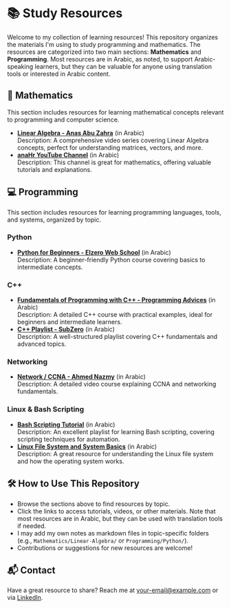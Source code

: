 # 📚 Study Resources

Welcome to my collection of learning resources! This repository organizes the materials I'm using to study programming and mathematics. The resources are categorized into two main sections: **Mathematics** and **Programming**. Most resources are in Arabic, as noted, to support Arabic-speaking learners, but they can be valuable for anyone using translation tools or interested in Arabic content.

## 🧠 Mathematics
This section includes resources for learning mathematical concepts relevant to programming and computer science.

- **[Linear Algebra - Anas Abu Zahra](https://youtu.be/LSOObL2qTxY?si=upbj3QAwqDeiCB0c)** (in Arabic)  
  Description: A comprehensive video series covering Linear Algebra concepts, perfect for understanding matrices, vectors, and more.
- **[anaHr YouTube Channel](https://www.youtube.com/@anaHr)** (in Arabic)  
  Description: This channel is great for mathematics, offering valuable tutorials and explanations.

## 💻 Programming
This section includes resources for learning programming languages, tools, and systems, organized by topic.

### Python
- **[Python for Beginners - Elzero Web School](https://youtu.be/mvZHDpCHphk?si=rRPWlOct_SuBq0pI)** (in Arabic)  
  Description: A beginner-friendly Python course covering basics to intermediate concepts.

### C++
- **[Fundamentals of Programming with C++ - Programming Advices](https://www.youtube.com/@ProgrammingAdvices/featured)** (in Arabic)  
  Description: A detailed C++ course with practical examples, ideal for beginners and intermediate learners.
- **[C++ Playlist - SubZero](https://www.youtube.com/watch?v=XDuWyYxksXU?si=q3PTg6wMCt_WVc69)** (in Arabic)  
  Description: A well-structured playlist covering C++ fundamentals and advanced topics.

### Networking
- **[Network / CCNA - Ahmed Nazmy](https://youtu.be/J2xws7u7ZeM?si=wz6zlKu26mJOW-wS)** (in Arabic)  
  Description: A detailed video course explaining CCNA and networking fundamentals.

### Linux & Bash Scripting
- **[Bash Scripting Tutorial](https://www.youtube.com/watch?v=OuP5EKqMcBA&list=PLBdyyeW_Z41DykncH9zzMk8T7Rm5UlZXd)** (in Arabic)  
  Description: An excellent playlist for learning Bash scripting, covering scripting techniques for automation.
- **[Linux File System and System Basics](https://www.youtube.com/watch?v=yngg2G8taBs&list=PLsWFuR2EEv1uIV2vzqAhSa8gI6IG9dMpc)** (in Arabic)  
  Description: A great resource for understanding the Linux file system and how the operating system works.

## 🛠 How to Use This Repository
- Browse the sections above to find resources by topic.
- Click the links to access tutorials, videos, or other materials. Note that most resources are in Arabic, but they can be used with translation tools if needed.
- I may add my own notes as markdown files in topic-specific folders (e.g., `Mathematics/Linear-Algebra/` or `Programming/Python/`).
- Contributions or suggestions for new resources are welcome!

## 📬 Contact
Have a great resource to share? Reach me at [your-email@example.com](mailto:your-email@example.com) or via [LinkedIn](https://www.linkedin.com/in/huseinsu/).
